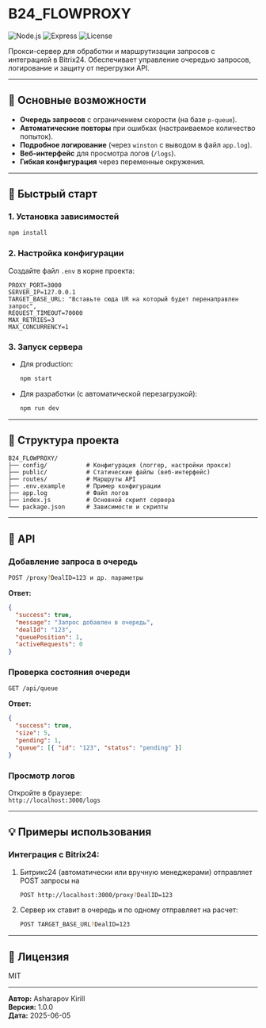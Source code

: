 # B24_FLOWPROXY

![Node.js](https://img.shields.io/badge/Node.js-v18+-green) ![Express](https://img.shields.io/badge/Express-v4.x-blue) ![License](https://img.shields.io/badge/License-MIT-yellow)

Прокси-сервер для обработки и маршрутизации запросов с интеграцией в Bitrix24. Обеспечивает управление очередью запросов, логирование и защиту от перегрузки API.

---

## 📌 Основные возможности

- **Очередь запросов** с ограничением скорости (на базе `p-queue`).
- **Автоматические повторы** при ошибках (настраиваемое количество попыток).
- **Подробное логирование** (через `winston` с выводом в файл `app.log`).
- **Веб-интерфейс** для просмотра логов (`/logs`).
- **Гибкая конфигурация** через переменные окружения.

---

## 🚀 Быстрый старт

### 1. Установка зависимостей

```bash
npm install
```

### 2. Настройка конфигурации

Создайте файл `.env` в корне проекта:

```env
PROXY_PORT=3000
SERVER_IP=127.0.0.1
TARGET_BASE_URL: "Вставьте сюда UR на который будет перенаправлен запрос",
REQUEST_TIMEOUT=70000
MAX_RETRIES=3
MAX_CONCURRENCY=1
```

### 3. Запуск сервера

- Для production:
  ```bash
  npm start
  ```
- Для разработки (с автоматической перезагрузкой):
  ```bash
  npm run dev
  ```

---

## 📂 Структура проекта

```plaintext
B24_FLOWPROXY/
├── config/           # Конфигурация (логгер, настройки прокси)
├── public/           # Статические файлы (веб-интерфейс)
├── routes/           # Маршруты API
├── .env.example      # Пример конфигурации
├── app.log           # Файл логов
├── index.js          # Основной скрипт сервера
└── package.json      # Зависимости и скрипты
```

---

## 🔧 API

### Добавление запроса в очередь

```bash
POST /proxy?DealID=123 и др. параметры
```

**Ответ:**

```json
{
  "success": true,
  "message": "Запрос добавлен в очередь",
  "dealId": "123",
  "queuePosition": 1,
  "activeRequests": 0
}
```

### Проверка состояния очереди

```bash
GET /api/queue
```

**Ответ:**

```json
{
  "success": true,
  "size": 5,
  "pending": 1,
  "queue": [{ "id": "123", "status": "pending" }]
}
```

### Просмотр логов

Откройте в браузере:  
`http://localhost:3000/logs`

---

## 💡 Примеры использования

### Интеграция с Bitrix24:

1. Битрикс24 (автоматически или вручную менеджерами) отправляет POST запросы на
   ```bash
   POST http://localhost:3000/proxy?DealID=123
   ```
2. Сервер их ставит в очередь и по одному отправляет на расчет:
   ```bash
   POST TARGET_BASE_URL?DealID=123
   ```

---

## 📜 Лицензия

MIT

---

**Автор:** Asharapov Kirill  
**Версия:** 1.0.0  
**Дата:** 2025-06-05
